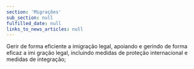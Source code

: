 ```yaml
---
section: 'Migrações'
sub_section: null
fulfilled_date: null
links_to_news_articles: null
---
```


Gerir de forma eficiente a imigração legal, apoiando e gerindo de forma eficaz a imi gração legal, incluindo medidas de proteção internacional e medidas de integração;